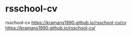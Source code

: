 # rsschool-cv
rsschool-cv
https://kramans1990.github.io/rsschool-cv/cv
https://kramans1990.github.io/rsschool-cv/